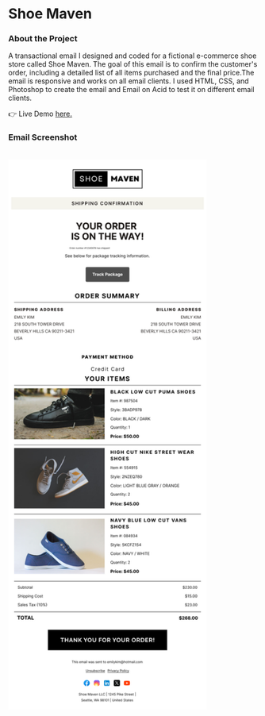 <h1>Shoe Maven</h1>

<h3>About the Project</h3>
<p>
A transactional email I designed and coded for a fictional e-commerce shoe store called Shoe Maven. The goal of this email is to confirm the customer's order, including a detailed list of all items purchased and the final price.The email is responsive and works on all email clients. I used HTML, CSS, and Photoshop to create the email and Email on Acid to test it on different email clients.
</p>
👉 Live Demo <a href="https://shoemaven.vercel.app/" target="_blank" rel="noopener">here.</a> 
<br/>

<h3>Email Screenshot</h3>

<br/>
<img src="./transactional_1_images/Shoe Maven.png" width="400px" height="auto"></img>
